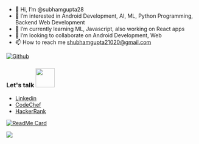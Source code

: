 - 👋 Hi, I’m @subhamgupta28
- 👀 I’m interested in Android Development, AI, ML, Python Programming, Backend Web Development
- 🌱 I’m currently learning ML, Javascript, also working on React apps
- 💞️ I’m looking to collaborate on Android Development, Web
- 📫 How to reach me shubhamgupta21020@gmail.com

<!---
subhamgupta28/subhamgupta28 is a ✨ special ✨ repository because its `README.md` (this file) appears on your GitHub profile.
You can click the Preview link to take a look at your changes.
--->

[![Github](https://github-readme-stats.vercel.app/api?username=subhamgupta28&count_private=true&theme=dark&show_icons=true)](https://github.com/subhamgupta28/github-readme-stats)

### Let's talk <img src="https://media1.giphy.com/media/Qyo4wXCuIUNZJ4Qykp/giphy.gif" width="50">
  - [Linkedin](https://www.linkedin.com/in/subham-gupta-6726b91b1/)
  - [CodeChef](https://www.codechef.com/users/shubh_am_28/)
  - [HackerRank](https://www.hackerrank.com/shubham2806)

  
 

[![ReadMe Card](https://github-readme-stats.vercel.app/api/pin/?username=subhamgupta28&repo=Loan-Management-App&theme=tokyonight)](https://github.com/subhamgupta28/Loan-Management-App)




![](https://komarev.com/ghpvc/?username=subhamgupta28&color=blue)
